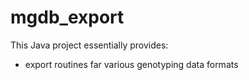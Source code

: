 # mgdb_export

This Java project essentially provides:

- export routines far various genotyping data formats
